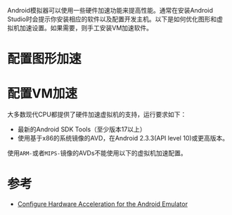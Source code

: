 Android模拟器可以使用一些硬件加速功能来提高性能。通常在安装Android Studio时会提示你安装相应的软件以及配置开发主机。以下是如何优化图形和虚拟机加速设置。如果需要，则手工安装VM加速软件。

# 配置图形加速

# 配置VM加速

大多数现代CPU都提供了硬件加速虚拟机的支持，运行要求如下：

* 最新的Android SDK Tools（至少版本17以上）
* 使用基于x86的系统镜像的AVD，在Android 2.3.3(API level 10)或更高版本。

使用`ARM-`或者`MIPS-`镜像的AVDs不能使用以下的虚拟机加速配置。

# 参考

* [Configure Hardware Acceleration for the Android Emulator](https://developer.android.com/studio/run/emulator-acceleration.html)